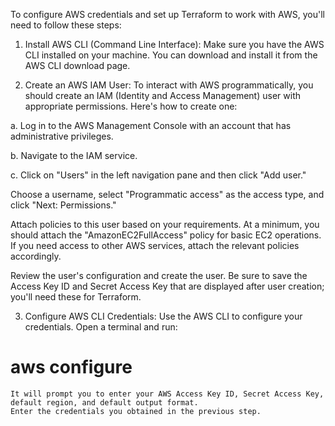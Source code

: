 To configure AWS credentials and set up Terraform to work with AWS, you'll need to follow these steps: 

1. Install AWS CLI (Command Line Interface):
Make sure you have the AWS CLI installed on your machine. You can download and install it from the AWS CLI download page.

2. Create an AWS IAM User:
To interact with AWS programmatically, you should create an IAM (Identity and Access Management) user with appropriate permissions. Here's how to create one:

a. Log in to the AWS Management Console with an account that has administrative privileges.

b. Navigate to the IAM service.

c. Click on "Users" in the left navigation pane and then click "Add user."

Choose a username, select "Programmatic access" as the access type, and click "Next: Permissions."

Attach policies to this user based on your requirements. At a minimum, you should attach the "AmazonEC2FullAccess" policy for basic EC2 operations. If you need access to other AWS services, attach the relevant policies accordingly.

Review the user's configuration and create the user. Be sure to save the Access Key ID and Secret Access Key that are displayed after user creation; you'll need these for Terraform.

3. Configure AWS CLI Credentials:
Use the AWS CLI to configure your credentials. Open a terminal and run:

 # aws configure


```
It will prompt you to enter your AWS Access Key ID, Secret Access Key, default region, and default output format.
Enter the credentials you obtained in the previous step.
```
